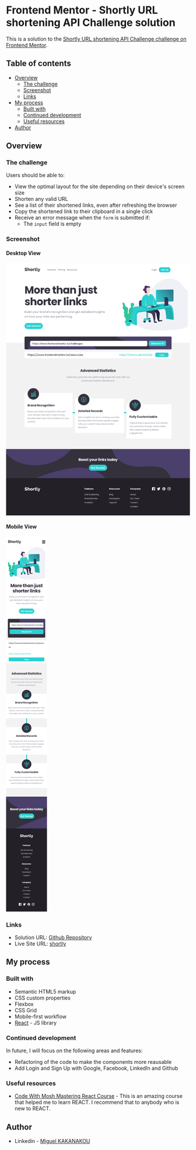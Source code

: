 # Frontend Mentor - Shortly URL shortening API Challenge solution

This is a solution to the [Shortly URL shortening API Challenge challenge on Frontend Mentor](https://www.frontendmentor.io/challenges/url-shortening-api-landing-page-2ce3ob-G).

## Table of contents

- [Overview](#overview)
  - [The challenge](#the-challenge)
  - [Screenshot](#screenshot)
  - [Links](#links)
- [My process](#my-process)
  - [Built with](#built-with)
  - [Continued development](#continued-development)
  - [Useful resources](#useful-resources)
- [Author](#author)

## Overview

### The challenge

Users should be able to:

- View the optimal layout for the site depending on their device's screen size
- Shorten any valid URL
- See a list of their shortened links, even after refreshing the browser
- Copy the shortened link to their clipboard in a single click
- Receive an error message when the `form` is submitted if:
  - The `input` field is empty

### Screenshot

#### Desktop View

![Desktop View](./screenshots/desktop-view.png)

#### Mobile View

![Mobile View](./screenshots/mobile-view.png)

### Links

- Solution URL: [Github Repository](https://github.com/MiguelSteph/shorten-link-challenge)
- Live Site URL: [shortly](https://arcane-mountain-67378.herokuapp.com/)

## My process

### Built with

- Semantic HTML5 markup
- CSS custom properties
- Flexbox
- CSS Grid
- Mobile-first workflow
- [React](https://reactjs.org/) - JS library

### Continued development

In future, I will focus on the following areas and features:

- Refactoring of the code to make the components more reausable
- Add Login and Sign Up with Google, Facebook, LinkedIn and Github

### Useful resources

- [Code With Mosh Mastering React Course](https://codewithmosh.com/p/mastering-react) - This is an amazing course that helped me to learn REACT. I recommend that to anybody who is new to REACT.

## Author

- Linkedin - [Miguel KAKANAKOU](https://www.linkedin.com/in/kakanakou-miguel/)
